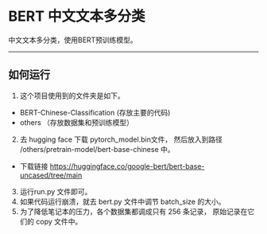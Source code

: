 # BERT 中文文本多分类 
中文文本多分类，使用BERT预训练模型。


---
## 如何运行
1. 这个项目使用到的文件夹是如下。
- BERT-Chinese-Classification  (存放主要的代码)
- others （存放数据集和预训练模型）
2. 去 hugging face 下载 pytorch_model.bin文件， 然后放入到路径 /others/pretrain-model/bert-base-chinese 中。
- 下载链接 https://huggingface.co/google-bert/bert-base-uncased/tree/main
3. 运行run.py 文件即可。
4. 如果代码运行崩溃，就去 bert.py 文件中调节 batch_size 的大小。
5. 为了降低笔记本的压力，各个数据集都调成只有 256 条记录， 原始记录在它们的 copy 文件中。


